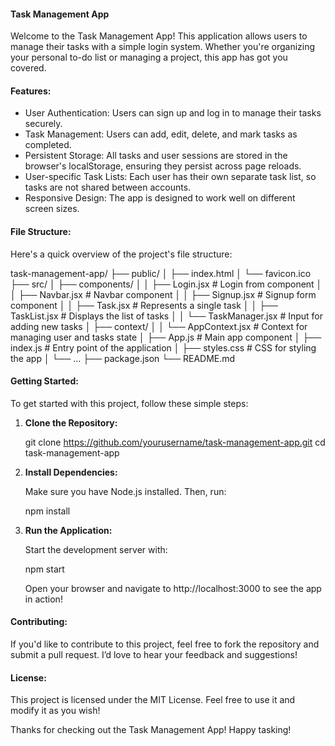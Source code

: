 
#### Task Management App

Welcome to the Task Management App! This application allows users to manage their tasks with a simple login system. Whether you're organizing your personal to-do list or managing a project, this app has got you covered.

#### Features:

- User Authentication: Users can sign up and log in to manage their tasks securely.
- Task Management: Users can add, edit, delete, and mark tasks as completed.
- Persistent Storage: All tasks and user sessions are stored in the browser's localStorage, ensuring they persist across page reloads.
- User-specific Task Lists: Each user has their own separate task list, so tasks are not shared between accounts.
- Responsive Design: The app is designed to work well on different screen sizes.

#### File Structure:

Here's a quick overview of the project's file structure:

task-management-app/
├── public/
│   ├── index.html
│   └── favicon.ico
├── src/
│   ├── components/
│   │   ├── Login.jsx               # Login from component
│   │   ├── Navbar.jsx              # Navbar component
│   │   ├── Signup.jsx              # Signup form component
│   │   ├── Task.jsx                # Represents a single task
│   │   ├── TaskList.jsx            # Displays the list of tasks
│   │   └── TaskManager.jsx         # Input for adding new tasks
│   ├── context/
│   │   └── AppContext.jsx          # Context for managing user and tasks state
│   ├── App.js                      # Main app component
│   ├── index.js                    # Entry point of the application
│   ├── styles.css                  # CSS for styling the app
│   └── ...
├── package.json
└── README.md

#### Getting Started:

To get started with this project, follow these simple steps:

1. **Clone the Repository:**

   git clone https://github.com/yourusername/task-management-app.git
   cd task-management-app

2. **Install Dependencies:**

   Make sure you have Node.js installed. Then, run:

   npm install

3. **Run the Application:**

   Start the development server with:

   npm start

   Open your browser and navigate to http://localhost:3000 to see the app in action!

#### Contributing:

If you'd like to contribute to this project, feel free to fork the repository and submit a pull request. I’d love to hear your feedback and suggestions!

#### License:

This project is licensed under the MIT License. Feel free to use it and modify it as you wish!

Thanks for checking out the Task Management App! Happy tasking!
